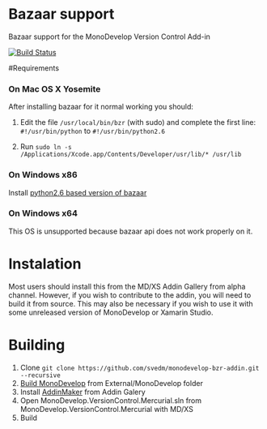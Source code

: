 # Bazaar support
Bazaar support for the MonoDevelop Version Control Add-in

[![Build Status](https://travis-ci.org/svedm/monodevelop-bzr-addin.svg?branch=master)](https://travis-ci.org/svedm/monodevelop-bzr-addin)

#Requirements
### On Mac OS X Yosemite
After installing bazaar for it normal working you should:

1. Edit the file `/usr/local/bin/bzr` (with sudo) and complete the first line:
`#!/usr/bin/python`
to
`#!/usr/bin/python2.6`

2. Run `sudo ln -s /Applications/Xcode.app/Contents/Developer/usr/lib/* /usr/lib`

### On Windows x86
Install [python2.6 based version of bazaar](http://wiki.bazaar.canonical.com/WindowsDownloads)

### On Windows x64
This OS is unsupported because bazaar api does not work properly on it.

# Instalation
Most users should install this from the MD/XS Addin Gallery from alpha channel. However, if you wish to contribute to the addin, you will need to build it from source. This may also be necessary if you wish to use it with some unreleased version of MonoDevelop or Xamarin Studio.

# Building
1. Clone `git clone https://github.com/svedm/monodevelop-bzr-addin.git --recursive`
2. [Build MonoDevelop](http://www.monodevelop.com/developers/building-monodevelop/) from External/MonoDevelop folder
3. Install [AddinMaker](https://github.com/mhutch/MonoDevelop.AddinMaker) from Addin Galery
4. Open MonoDevelop.VersionControl.Mercurial.sln from MonoDevelop.VersionControl.Mercurial with MD/XS
5. Build
